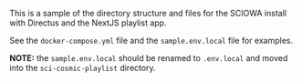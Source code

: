 This is a sample of the directory structure and files for the SCIOWA install with Directus and the NextJS playlist app.

See the `docker-compose.yml` file and the `sample.env.local` file for examples. 

**NOTE:** the `sample.env.local` should be renamed to `.env.local` and moved into the `sci-cosmic-playlist` directory.